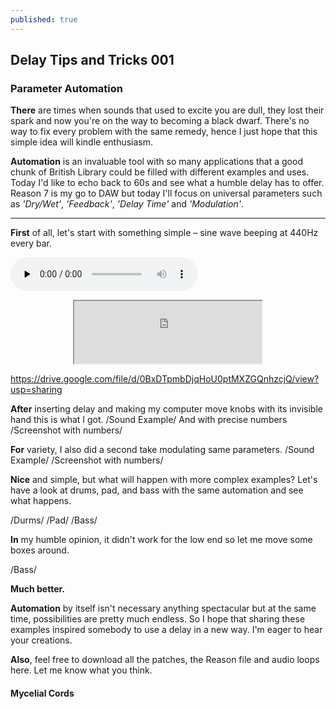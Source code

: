 ```yaml
---
published: true
---
```

## Delay Tips and Tricks 001
### Parameter Automation

**There** are times when sounds that used to excite you are dull, they lost their spark and now you're on the way to becoming a black dwarf. There's no way to fix every problem with the same remedy, hence I just hope that this simple idea will kindle enthusiasm.

**Automation** is an invaluable tool with so many applications that a good chunk of British Library could be filled with different examples and uses. Today I'd like to echo back to 60s and see what a humble delay has to offer. Reason 7 is my go to DAW but today I'll focus on universal parameters such as *'Dry/Wet'*, *'Feedback'*, *'Delay Time'* and *'Modulation'*.

___

**First** of all, let's start with something simple – sine wave beeping at 440Hz every bar.
 
<audio controls preload="none"
oncontextmenu="event.preventDefault()">		
<source src="https://docs.google.com/uc?export=download&id=0BxDTpmbDjqHoU0ptMXZGQnhzcjQ" type="audio/wav">
</audio>

<center>
<iframe height="100" src="https://docs.google.com/a/wlavikings.org/file/d/0BxDTpmbDjqHoU0ptMXZGQnhzcjQ/preview" width="300">
</iframe>
</center>
 
 https://drive.google.com/file/d/0BxDTpmbDjqHoU0ptMXZGQnhzcjQ/view?usp=sharing

**After** inserting delay and making my computer move knobs with its invisible hand this is what I got. 
/Sound Example/
And with precise numbers 
/Screenshot with numbers/

**For** variety, I also did a second take modulating same parameters.
/Sound Example/
/Screenshot with numbers/

**Nice** and simple, but what will happen with more complex examples? Let's have a look at drums, pad, and bass with the same automation and see what happens.

/Durms/ 
/Pad/
/Bass/

**In** my humble opinion, it didn't work for the low end so let me move some boxes around.

/Bass/

**Much better.**

**Automation** by itself isn't necessary anything spectacular but at the same time, possibilities are pretty much endless. So I hope that sharing these examples inspired somebody to use a delay in a new way. I'm eager to hear your creations. 

**Also**, feel free to download all the patches, the Reason file and audio loops here. Let me know what you think.

#### Mycelial Cords
